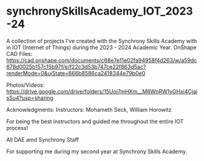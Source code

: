 # synchronySkillsAcademy_IOT_2023-24
A collection of projects I've created with the Synchrony Skills Academy with in IOT (Internet of Things) during the 2023 - 2024 Academic Year.
OnShape CAD Files: https://cad.onshape.com/documents/c68e7e11e02fa94958f4d263/w/a59dc678d0025b157c15b97f/e/f22c3d53b747ce22f863d5ac?renderMode=0&uiState=666b8586ca2418344e79b0e0

Photos/Videos: https://drive.google.com/drive/folders/15Uoi7mHXm__M6WnRW1yGHxi4CjaisSu4?usp=sharing

Acknowledgments: 
Instructors: Mohameth Seck, William Horowitz 

For being the best instructors and guided me throughout the entire IOT process! 

All DAE amd Synchrony Staff

For supporting me during my second year at Synchrony Skills Academy. 
